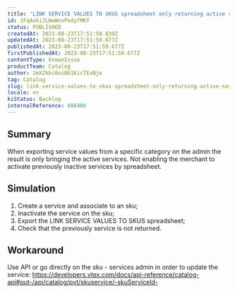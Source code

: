 ```yaml
---
title: 'LINK SERVICE VALUES TO SKUS spreadsheet only returning active services'
id: 1FqAokiJLWwWnsPodyTMKY
status: PUBLISHED
createdAt: 2023-08-23T17:51:58.839Z
updatedAt: 2023-08-23T17:51:59.677Z
publishedAt: 2023-08-23T17:51:59.677Z
firstPublishedAt: 2023-08-23T17:51:59.677Z
contentType: knownIssue
productTeam: Catalog
author: 2mXZkbi0oi061KicTExNjo
tag: Catalog
slug: link-service-values-to-skus-spreadsheet-only-returning-active-services
locale: en
kiStatus: Backlog
internalReference: 886486
---
```


## Summary


When exporting service values from a specific category on the admin the result is only bringing the active services. Not enabling the merchant to activate previously inactive services by spreadsheet.


##

## Simulation



1. Create a service and associate to an sku;
2. Inactivate the service on the sku;
3. Export the LINK SERVICE VALUES TO SKUS spreadsheet;
4. Check that the previously service is not returned.


##

## Workaround


Use API or go directly on the sku - services admin in order to update the service:
https://developers.vtex.com/docs/api-reference/catalog-api#put-/api/catalog/pvt/skuservice/-skuServiceId-





